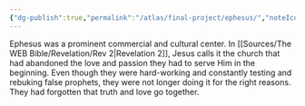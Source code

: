 ```yaml
---
{"dg-publish":true,"permalink":"/atlas/final-project/ephesus/","noteIcon":1}
---
```



Ephesus was a prominent commercial and cultural center. In [[Sources/The WEB Bible/Revelation/Rev 2\|Revelation 2]], Jesus calls it the church that had abandoned the love and passion they had to serve Him in the beginning. Even though they were hard-working and constantly testing and rebuking false prophets, they were not longer doing it for the right reasons. They had forgotten that truth and love go together.
